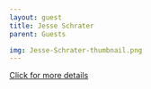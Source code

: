 ```yaml
---
layout: guest
title: Jesse Schrater
parent: Guests

img: Jesse-Schrater-thumbnail.png
---
```




<div class="badge-base LI-profile-badge" data-locale="en_US" data-size="medium" data-theme="light" data-type="VERTICAL" data-vanity="jesse-schrater-1129bb5" data-version="v1"><a class="badge-base__link LI-simple-link" href="https://www.linkedin.com/in/jesse-schrater-1129bb5?trk=profile-badge">Click for more details</a></div>



